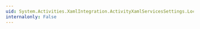 ```yaml
---
uid: System.Activities.XamlIntegration.ActivityXamlServicesSettings.LocationReferenceEnvironment
internalonly: False
---
```

